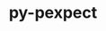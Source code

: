 ---
title: "py-pexpect"
layout: cache
categories: [package, develop-2023-10-08]
meta: {"versions": ["4.8.0"], "compilers": ["gcc@=11.1.0", "gcc@=11.4.0", "gcc@=9.4.0", "oneapi@=2023.2.1"], "oss": ["ubuntu20.04"], "platforms": ["linux"], "targets": ["aarch64", "ppc64le", "x86_64_v3"], "stacks": ["data-vis-sdk", "e4s", "e4s-arm", "e4s-oneapi", "e4s-power", "root"], "num_specs": 11, "num_specs_by_stack": {"root": 11, "e4s-arm": 2, "e4s-power": 2, "data-vis-sdk": 2, "e4s": 3, "e4s-oneapi": 2}}
spec_details: [{"hash": "lxqfy6jqpbhujnix4atcjnvupkeem3hd", "compiler": "gcc@=11.4.0", "versions": ["4.8.0"], "os": "ubuntu20.04", "platform": "linux", "target": "aarch64", "variants": ["build_system=python_pip"], "stacks": ["root", "e4s-arm"], "size": "-", "tarball": "https://binaries.spack.io/releases/develop-2023-10-08/build_cache/linux-ubuntu20.04-aarch64/gcc-11.4.0/py-pexpect-4.8.0/linux-ubuntu20.04-aarch64-gcc-11.4.0-py-pexpect-4.8.0-lxqfy6jqpbhujnix4atcjnvupkeem3hd.spack"}, {"hash": "qtjyndccyg4kqpi2mvugpsyepoh7cixe", "compiler": "gcc@=11.4.0", "versions": ["4.8.0"], "os": "ubuntu20.04", "platform": "linux", "target": "aarch64", "variants": ["build_system=python_pip"], "stacks": ["root", "e4s-arm"], "size": "-", "tarball": "https://binaries.spack.io/releases/develop-2023-10-08/build_cache/linux-ubuntu20.04-aarch64/gcc-11.4.0/py-pexpect-4.8.0/linux-ubuntu20.04-aarch64-gcc-11.4.0-py-pexpect-4.8.0-qtjyndccyg4kqpi2mvugpsyepoh7cixe.spack"}, {"hash": "qahuaf5r54osjmlzf5qexjiuyxjex5vw", "compiler": "gcc@=9.4.0", "versions": ["4.8.0"], "os": "ubuntu20.04", "platform": "linux", "target": "ppc64le", "variants": ["build_system=python_pip"], "stacks": ["e4s-power", "root"], "size": "-", "tarball": "https://binaries.spack.io/releases/develop-2023-10-08/build_cache/linux-ubuntu20.04-ppc64le/gcc-9.4.0/py-pexpect-4.8.0/linux-ubuntu20.04-ppc64le-gcc-9.4.0-py-pexpect-4.8.0-qahuaf5r54osjmlzf5qexjiuyxjex5vw.spack"}, {"hash": "k2kekgk66ok7fuy4g3h6sclm4gc67cbu", "compiler": "gcc@=9.4.0", "versions": ["4.8.0"], "os": "ubuntu20.04", "platform": "linux", "target": "ppc64le", "variants": ["build_system=python_pip"], "stacks": ["e4s-power", "root"], "size": "-", "tarball": "https://binaries.spack.io/releases/develop-2023-10-08/build_cache/linux-ubuntu20.04-ppc64le/gcc-9.4.0/py-pexpect-4.8.0/linux-ubuntu20.04-ppc64le-gcc-9.4.0-py-pexpect-4.8.0-k2kekgk66ok7fuy4g3h6sclm4gc67cbu.spack"}, {"hash": "sgyiegaoxodye2ijiqnbw6ss2pliixwz", "compiler": "gcc@=11.1.0", "versions": ["4.8.0"], "os": "ubuntu20.04", "platform": "linux", "target": "x86_64_v3", "variants": ["build_system=python_pip"], "stacks": ["root", "data-vis-sdk"], "size": "-", "tarball": "https://binaries.spack.io/releases/develop-2023-10-08/build_cache/linux-ubuntu20.04-x86_64_v3/gcc-11.1.0/py-pexpect-4.8.0/linux-ubuntu20.04-x86_64_v3-gcc-11.1.0-py-pexpect-4.8.0-sgyiegaoxodye2ijiqnbw6ss2pliixwz.spack"}, {"hash": "js6p3qplnvcktz3u7dx4r6w6g5wfdjbm", "compiler": "gcc@=11.1.0", "versions": ["4.8.0"], "os": "ubuntu20.04", "platform": "linux", "target": "x86_64_v3", "variants": ["build_system=python_pip"], "stacks": ["root", "data-vis-sdk"], "size": "-", "tarball": "https://binaries.spack.io/releases/develop-2023-10-08/build_cache/linux-ubuntu20.04-x86_64_v3/gcc-11.1.0/py-pexpect-4.8.0/linux-ubuntu20.04-x86_64_v3-gcc-11.1.0-py-pexpect-4.8.0-js6p3qplnvcktz3u7dx4r6w6g5wfdjbm.spack"}, {"hash": "xpvqyykhfuhvavek7vjduprxepepb74u", "compiler": "gcc@=11.4.0", "versions": ["4.8.0"], "os": "ubuntu20.04", "platform": "linux", "target": "x86_64_v3", "variants": ["build_system=python_pip"], "stacks": ["root", "e4s"], "size": "-", "tarball": "https://binaries.spack.io/releases/develop-2023-10-08/build_cache/linux-ubuntu20.04-x86_64_v3/gcc-11.4.0/py-pexpect-4.8.0/linux-ubuntu20.04-x86_64_v3-gcc-11.4.0-py-pexpect-4.8.0-xpvqyykhfuhvavek7vjduprxepepb74u.spack"}, {"hash": "nw3prtyrqqywizlug6ezwfjmprztzfhk", "compiler": "gcc@=11.4.0", "versions": ["4.8.0"], "os": "ubuntu20.04", "platform": "linux", "target": "x86_64_v3", "variants": ["build_system=python_pip"], "stacks": ["root", "e4s"], "size": "-", "tarball": "https://binaries.spack.io/releases/develop-2023-10-08/build_cache/linux-ubuntu20.04-x86_64_v3/gcc-11.4.0/py-pexpect-4.8.0/linux-ubuntu20.04-x86_64_v3-gcc-11.4.0-py-pexpect-4.8.0-nw3prtyrqqywizlug6ezwfjmprztzfhk.spack"}, {"hash": "adlt3mca4wujodgyjwvadswu4mn5nkq4", "compiler": "gcc@=11.4.0", "versions": ["4.8.0"], "os": "ubuntu20.04", "platform": "linux", "target": "x86_64_v3", "variants": ["build_system=python_pip"], "stacks": ["root", "e4s"], "size": "-", "tarball": "https://binaries.spack.io/releases/develop-2023-10-08/build_cache/linux-ubuntu20.04-x86_64_v3/gcc-11.4.0/py-pexpect-4.8.0/linux-ubuntu20.04-x86_64_v3-gcc-11.4.0-py-pexpect-4.8.0-adlt3mca4wujodgyjwvadswu4mn5nkq4.spack"}, {"hash": "2yy6ro3vnp34xwq7ac2ct4nr3fr3fymp", "compiler": "oneapi@=2023.2.1", "versions": ["4.8.0"], "os": "ubuntu20.04", "platform": "linux", "target": "x86_64_v3", "variants": ["build_system=python_pip"], "stacks": ["e4s-oneapi", "root"], "size": "-", "tarball": "https://binaries.spack.io/releases/develop-2023-10-08/build_cache/linux-ubuntu20.04-x86_64_v3/oneapi-2023.2.1/py-pexpect-4.8.0/linux-ubuntu20.04-x86_64_v3-oneapi-2023.2.1-py-pexpect-4.8.0-2yy6ro3vnp34xwq7ac2ct4nr3fr3fymp.spack"}, {"hash": "sh6j57kf4hgaeoxizfti6rdwhj4rfoje", "compiler": "oneapi@=2023.2.1", "versions": ["4.8.0"], "os": "ubuntu20.04", "platform": "linux", "target": "x86_64_v3", "variants": ["build_system=python_pip"], "stacks": ["e4s-oneapi", "root"], "size": "-", "tarball": "https://binaries.spack.io/releases/develop-2023-10-08/build_cache/linux-ubuntu20.04-x86_64_v3/oneapi-2023.2.1/py-pexpect-4.8.0/linux-ubuntu20.04-x86_64_v3-oneapi-2023.2.1-py-pexpect-4.8.0-sh6j57kf4hgaeoxizfti6rdwhj4rfoje.spack"}]
---